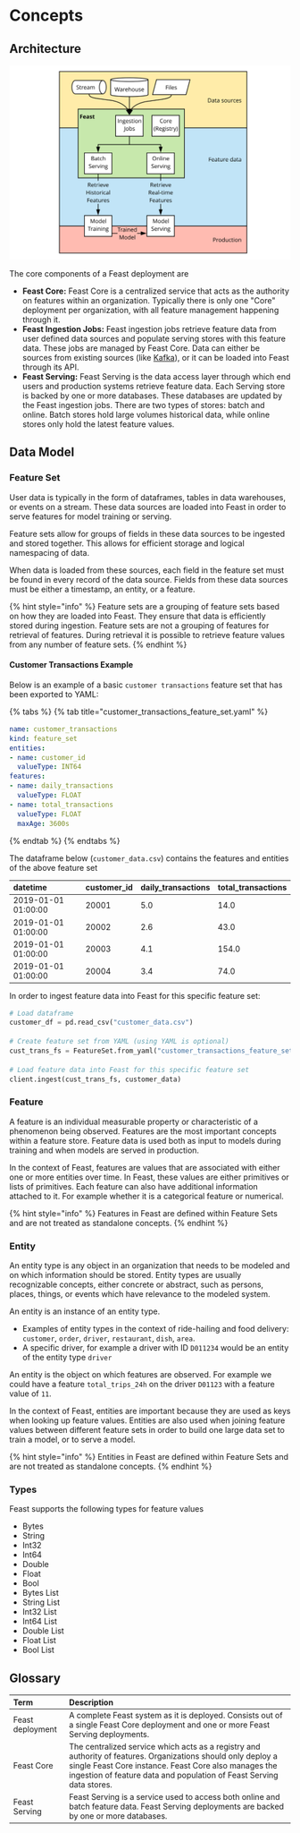 # Concepts

## Architecture

![Logical diagram of a typical Feast deployment](.gitbook/assets/basic-architecture-diagram%20%283%29%20%283%29%20%283%29%20%283%29%20%283%29%20%283%29%20%281%29%20%281%29%20%281%29%20%282%29.svg)

The core components of a Feast deployment are

* **Feast Core:** Feast Core is a centralized service that acts as the authority on features within an organization. Typically there is only one "Core" deployment per organization, with all feature management happening through it.
* **Feast Ingestion Jobs:** Feast ingestion jobs retrieve feature data from user defined data sources and populate serving stores with this feature data. These jobs are managed by Feast Core. Data can either be sources from existing sources \(like [Kafka](https://kafka.apache.org/)\), or it can be loaded into Feast through its API.
* **Feast Serving:** Feast Serving is the data access layer through which end users and production systems retrieve feature data. Each Serving store is backed by one or more databases. These databases are updated by the Feast ingestion jobs. There are two types of stores: batch and online. Batch stores hold large volumes historical data, while online stores only hold the latest feature values. 

## Data Model

### Feature Set

User data is typically in the form of dataframes, tables in data warehouses, or events on a stream. These data sources are loaded into Feast in order to serve features for model training or serving.

Feature sets allow for groups of fields in these data sources to be ingested and stored together. This allows for efficient storage and logical namespacing of data.

When data is loaded from these sources, each field in the feature set must be found in every record of the data source. Fields from these data sources must be either a timestamp, an entity, or a feature.

{% hint style="info" %}
Feature sets are a grouping of feature sets based on how they are loaded into Feast. They ensure that data is efficiently stored during ingestion. Feature sets are not a grouping of features for retrieval of features. During retrieval it is possible to retrieve feature values from any number of feature sets.
{% endhint %}

#### Customer Transactions Example

Below is an example of a basic `customer transactions` feature set that has been exported to YAML:

{% tabs %}
{% tab title="customer\_transactions\_feature\_set.yaml" %}
```yaml
name: customer_transactions
kind: feature_set
entities:
- name: customer_id
  valueType: INT64
features:
- name: daily_transactions
  valueType: FLOAT
- name: total_transactions
  valueType: FLOAT
  maxAge: 3600s
```
{% endtab %}
{% endtabs %}

The dataframe below \(`customer_data.csv`\) contains the features and entities of the above feature set

| datetime | customer\_id | daily\_transactions | total\_tra**nsactions** |
| :--- | :--- | :--- | :--- |
| 2019-01-01 01:00:00 | 20001 | 5.0 | 14.0 |
| 2019-01-01 01:00:00 | 20002 | 2.6 | 43.0 |
| 2019-01-01 01:00:00 | 20003 | 4.1 | 154.0 |
| 2019-01-01 01:00:00 | 20004 | 3.4 | 74.0 |

In order to ingest feature data into Feast for this specific feature set:

```python
# Load dataframe
customer_df = pd.read_csv("customer_data.csv")

# Create feature set from YAML (using YAML is optional)
cust_trans_fs = FeatureSet.from_yaml("customer_transactions_feature_set.yaml")

# Load feature data into Feast for this specific feature set
client.ingest(cust_trans_fs, customer_data)
```

### Feature

A feature is an individual measurable property or characteristic of a phenomenon being observed. Features are the most important concepts within a feature store. Feature data is used both as input to models during training and when models are served in production.

In the context of Feast, features are values that are associated with either one or more entities over time. In Feast, these values are either primitives or lists of primitives. Each feature can also have additional information attached to it. For example whether it is a categorical feature or numerical.

{% hint style="info" %}
Features in Feast are defined within Feature Sets and are not treated as standalone concepts.
{% endhint %}

### Entity

An entity type is any object in an organization that needs to be modeled and on which information should be stored. Entity types are usually recognizable concepts, either concrete or abstract, such as persons, places, things, or events which have relevance to the modeled system.

An entity is an instance of an entity type.

* Examples of entity types in the context of ride-hailing and food delivery: `customer`, `order`, `driver`, `restaurant`, `dish`, `area`.
* A specific driver, for example a driver with ID `D011234` would be an entity of the entity type `driver`

An entity is the object on which features are observed. For example we could have a feature `total_trips_24h` on the driver `D01123` with a feature value of `11`.

In the context of Feast, entities are important because they are used as keys when looking up feature values. Entities are also used when joining feature values between different feature sets in order to build one large data set to train a model, or to serve a model.

{% hint style="info" %}
Entities in Feast are defined within Feature Sets and are not treated as standalone concepts.
{% endhint %}

### Types

Feast supports the following types for feature values

* Bytes
* String
* Int32
* Int64
* Double
* Float
* Bool
* Bytes List
* String List
* Int32 List
* Int64 List
* Double List
* Float List
* Bool List

## Glossary

| Term | Description |
| :--- | :--- |
| Feast deployment | A complete Feast system as it is deployed. Consists out of a single Feast Core deployment and one or more Feast Serving deployments. |
| Feast Core | The centralized service which acts as a registry and authority of features. Organizations should only deploy a single Feast Core instance. Feast Core also manages the ingestion of feature data and population of Feast Serving data stores. |
| Feast Serving | Feast Serving is a service used to access both online and batch feature data. Feast Serving deployments are backed by one or more databases. |

